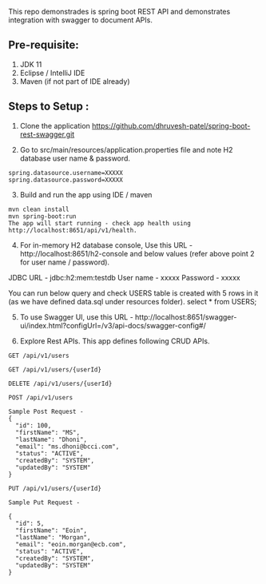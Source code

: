 This repo demonstrades is spring boot REST API and demonstrates integration with swagger to document APIs. 

## Pre-requisite:
1) JDK 11
2) Eclipse / IntelliJ IDE 
3) Maven (if not part of IDE already)

## Steps to Setup :
1. Clone the application
https://github.com/dhruvesh-patel/spring-boot-rest-swagger.git

2. Go to src/main/resources/application.properties file and note H2 database user name & password. 
```
spring.datasource.username=XXXXX
spring.datasource.password=XXXXX
```

3. Build and run the app using IDE / maven
```
mvn clean install 
mvn spring-boot:run
The app will start running - check app health using http://localhost:8651/api/v1/health.
```

4. For in-memory H2 database console, Use this URL - http://localhost:8651/h2-console and below values (refer above point 2 for user name / password).

JDBC URL - jdbc:h2:mem:testdb
User name - xxxxx
Password - xxxxx

You can run below query and check USERS table is created with 5 rows in it (as we have defined data.sql under resources folder). 
select * from USERS;

5. To use Swagger UI, use this URL -  http://localhost:8651/swagger-ui/index.html?configUrl=/v3/api-docs/swagger-config#/

6. Explore Rest APIs. This app defines following CRUD APIs.

```
GET /api/v1/users

GET /api/v1/users/{userId}

DELETE /api/v1/users/{userId}

POST /api/v1/users

Sample Post Request - 
{
  "id": 100,
  "firstName": "MS",
  "lastName": "Dhoni",
  "email": "ms.dhoni@bcci.com",
  "status": "ACTIVE",
  "createdBy": "SYSTEM",
  "updatedBy": "SYSTEM"
}

PUT /api/v1/users/{userId}

Sample Put Request - 

{
  "id": 5,
  "firstName": "Eoin",
  "lastName": "Morgan",
  "email": "eoin.morgan@ecb.com",
  "status": "ACTIVE",
  "createdBy": "SYSTEM",
  "updatedBy": "SYSTEM"
}
```
